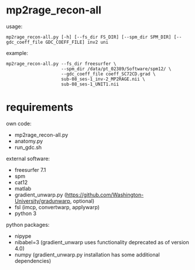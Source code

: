 # mp2rage_recon-all

usage:

`mp2rage_recon-all.py [-h] [--fs_dir FS_DIR] [--spm_dir SPM_DIR] [--gdc_coeff_file GDC_COEFF_FILE] inv2 uni`

example:
```
mp2rage_recon-all.py --fs_dir freesurfer \
                     --spm_dir /data/pt_02389/Software/spm12/ \
                     --gdc_coeff_file coeff_SC72CD.grad \
                     sub-08_ses-1_inv-2_MP2RAGE.nii \
                     sub-08_ses-1_UNIT1.nii
```

# requirements

own code:
* mp2rage_recon-all.py
* anatomy.py
* run_gdc.sh

external software:
* freesurfer 7.1
* spm
* cat12
* matlab
* gradient_unwarp.py (https://github.com/Washington-University/gradunwarp, optional)
* fsl (imcp, convertwarp, applywarp)
* python 3

python packages:
* nipype
* nibabel=3 (gradient_unwarp uses functionality deprecated as of version 4.0)
* numpy
(gradient_unwarp.py installation has some additional dependencies)




